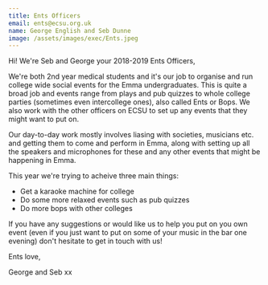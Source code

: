 ```yaml
---
title: Ents Officers
email: ents@ecsu.org.uk
name: George English and Seb Dunne
image: /assets/images/exec/Ents.jpeg
---
```

Hi! We're Seb and George your 2018-2019 Ents Officers,

We're both 2nd year medical students and it's our job to organise and run college wide social events for the Emma undergraduates. This is quite a broad job and events range from plays and pub quizzes to whole college parties (sometimes even intercollege ones), also called Ents or Bops. We also work with the other officers on ECSU to set up any events that they might want to put on. 

Our day-to-day work mostly involves liasing with societies, musicians etc. and getting them to come and perform in Emma, along with setting up all the speakers and microphones for these and any other events that might be happening in Emma.

This year we're trying to acheive three main things: 

* Get a karaoke machine for college
* Do some more relaxed events such as pub quizzes
* Do more bops with other colleges

If you have any suggestions or would like us to help you put on you own event (even if you just want to put on some of your music in the bar one evening) don't hesitate to get in touch with us!

Ents love,

George and Seb xx
